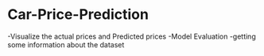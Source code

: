 # Car-Price-Prediction
-Visualize the actual prices and Predicted prices
-Model Evaluation
-getting some information about the dataset

